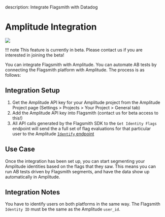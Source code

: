 description: Integrate Flagsmith with Datadog

# Amplitude Integration

<img src="/images/integrations/amplitude/amplitude-logo.svg"/>

!!! note
    This feature is currently in beta. Please contact us if you are interested in joining the beta!

You can integrate Flagsmith with Amplitude. You can automate AB tests by connecting the Flagsmith platform with Amplitude. The process is as follows:

## Integration Setup

1. Get the Amplitude API key for your Amplitude project from the Amplitude Project page (Settings > Projects > Your Project > General tab)
2. Add the Amplitude API key into Flagsmith (contact us for beta access to this!)
3. All API calls generated by the Flagsmith SDK to the `Get Identity Flags` endpoint will send the a full set of flag evaluations for that particular user to the Amplitude [`Identify` endpoint](https://developers.amplitude.com/docs/identify-api)

## Use Case

Once the integration has been set up, you can start segmenting your Amplitude identities based on the flags that they saw. This means you can run AB tests driven by Flagsmith segments, and have the data show up automatically in Amplitude. 

## Integration Notes

You have to identify users on both platforms in the same way. The Flagsmith `Identity ID` must be the same as the Amplitude `user_id`.
